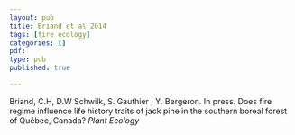 ```yaml
---
layout: pub
title: Briand et al 2014
tags: [fire ecology]
categories: []
pdf:
type: pub
published: true

---
```

Briand, C.H,  D.W Schwilk, S. Gauthier , Y. Bergeron. In press. Does fire regime influence life history traits of jack pine in the southern boreal forest of Québec, Canada? *Plant Ecology*

